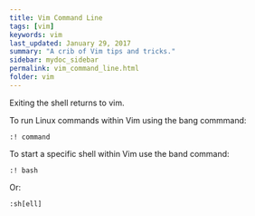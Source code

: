 ```yaml
---
title: Vim Command Line 
tags: [vim]
keywords: vim 
last_updated: January 29, 2017
summary: "A crib of Vim tips and tricks."
sidebar: mydoc_sidebar
permalink: vim_command_line.html
folder: vim 
---
```


Exiting the shell returns to vim.

To run  Linux commands within Vim using the bang commmand:

```
:! command
```

To start a specific shell within Vim use the band command:

```
:! bash
```

Or: 

```
:sh[ell]
```


